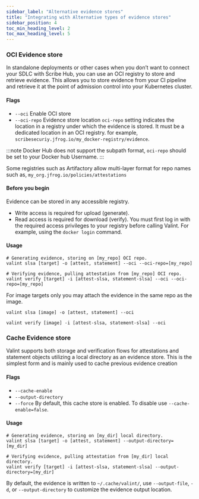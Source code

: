 ```yaml
---
sidebar_label: "Alternative evidence stores"
title: "Integrating with Alternative types of evidence stores"
sidebar_position: 4
toc_min_heading_level: 2
toc_max_heading_level: 5
---
```


### OCI Evidence store

In standalone deployments or other cases when you don’t want to connect your SDLC with Scribe Hub, you can use an OCI registry to store and retrieve evidence. This allows you to store evidence from your CI pipeline and retrieve it at the point of admission control into your Kubernetes cluster.

#### Flags

* `--oci` Enable OCI store
* `--oci-repo` Evidence store location
`oci-repo` setting indicates the location in a registry under which the evidence is stored. It must be a dedicated location in an OCI registry. for example, ```scribesecuriy.jfrog.io/my_docker-registry/evidence```.

:::note
Docker Hub does not support the subpath format, `oci-repo` should be set to your Docker hub Username.
:::

Some registries such as Artifactory allow multi-layer format for repo names such as,
```my_org.jfrog.io/policies/attestations```

#### Before you begin​
Evidence can be stored in any accessible registry.
* Write access is required for upload (generate).
* Read access is required for download (verify).
You must first log in with the required access privileges to your registry before calling Valint. For example, using the `docker login` command.

#### Usage
```
# Generating evidence, storing on [my_repo] OCI repo.
valint slsa [target] -o [attest, statement] --oci --oci-repo=[my_repo]

# Verifying evidence, pulling attestation from [my_repo] OCI repo.
valint verify [target] -i [attest-slsa, statement-slsa] --oci --oci-repo=[my_repo]
```
For image targets only you may attach the evidence in the same repo as the image.
```
valint slsa [image] -o [attest, statement] --oci

valint verify [image] -i [attest-slsa, statement-slsa] --oci
```
### Cache Evidence store
Valint supports both storage and verification flows for attestations and statement objects utilizing a local directory as an evidence store. This is the simplest form and is mainly used to cache previous evidence creation

#### Flags
* `--cache-enable` 
* `--output-directory` 
* `--force`
By default, this cache store is enabled. To disable use `--cache-enable=false`.

#### Usage
```
# Generating evidence, storing on [my_dir] local directory.
valint slsa [target] -o [attest, statement] --output-directory=[my_dir]

# Verifying evidence, pulling attestation from [my_dir] local directory.
valint verify [target] -i [attest-slsa, statement-slsa] --output-directory=[my_dir]
```
By default, the evidence is written to `~/.cache/valint/`, use `--output-file`, `-d`, or `--output-directory` to customize the evidence output location. 


